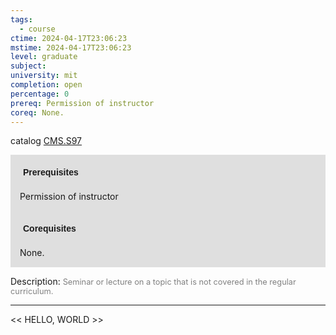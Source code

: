 ```yaml
---
tags:
  - course
ctime: 2024-04-17T23:06:23
mstime: 2024-04-17T23:06:23
level: graduate
subject: 
university: mit
completion: open
percentage: 0
prereq: Permission of instructor
coreq: None.
---
```


catalog [CMS.S97](http://student.mit.edu/catalog/mCMSa.html#CMS.S97)

<span style="display: block; padding: 15px; background-color: rgb(100, 100, 100, 0.2);"><font id="m_prereq133_0" style="display: block; font-family: Arial, sans-serif; font-weight: bold; padding: 5px">Prerequisites</font><br><span id="prereq133_0">Permission of instructor</span></span>
<span style="display: block; padding: 15px; background-color: rgb(100, 100, 100, 0.2);"><font id="m_coreq133_0" style="display: block; font-family: Arial, sans-serif; font-weight: bold; padding: 5px">Corequisites</font><br><span id="coreq133_0">None.</span></span>

<font style="">Description:</font>
<font style="color: grey; font-size: 0.8rem;">Seminar or lecture on a topic that is not covered in the regular curriculum.</font>



---

<< HELLO, WORLD >>
